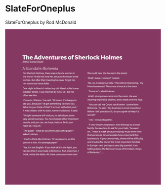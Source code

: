 # SlateForOneplus
SlateForOneplus by Rod McDonald

![SlateForOneplus](https://raw.githubusercontent.com/simkoG/SlateForOneplus/master/sample.jpg)
